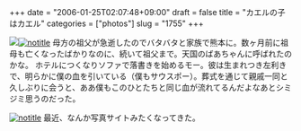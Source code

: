 +++
date = "2006-01-25T02:07:48+09:00"
draft = false
title = "カエルの子はカエル"
categories = ["photos"]
slug = "1755"
+++

<img src="http://hbkr.org/images/dailyicons/photo.gif" class="thumb-img"><a href="http://www.flickr.com/photos/h-b-k-r/90685292/" target="_blank"><img src="http://static.flickr.com/22/90685292_2f7e38c817.jpg" class="photoen" alt="notitle"  /></a>
母方の祖父が急逝したのでバタバタと家族で熊本に。数ヶ月前に祖母も亡くなったばかりなのに、続いて祖父まで。天国のばあちゃんに呼ばれたのかな。
ホテルにつくなりソファで落書きを始めるモー。彼は生まれつき左利きで、明らかに僕の血を引いている（僕もサウスポー）。葬式を通じて親戚一同と久しぶりに会うと、ああ僕もこのひとたちと同じ血が流れてるんだよなあとシミジミ思うのだった。

<!--more-->
<a href="http://www.flickr.com/photos/h-b-k-r/90686041/" target="_blank"><img src="http://static.flickr.com/17/90686041_22a5f59700.jpg" class="photoen" alt="notitle"  /></a>
最近、なんか写真サイトみたくなってきた。
